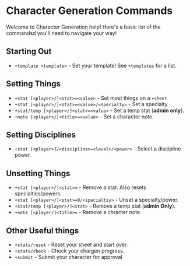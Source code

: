 # Character Generation Commands

Welcome to Character Generation help! Here's a basic list of the commandsd
you'll need to navigate your way!

## Starting Out

- `+template <template>` - Set your template! See `+templates` for a list.

## Setting Things

- `+stat [<player>/]<stat>=<value>` - Set most things on a `+sheet`
- `+stat [<player>/]<stat>=<value>/<specialty>` - Set a specialty.
- `+stat/temp [<player>/]<stat>=<value>` - Set a temp stat (**admin only**).
- `+note [<player>/]<title>=<value>` - Set a character note.

## Setting Disciplines

- `+stat [<player>]/<discipline>=<level>/<power>` - Select a discipline power.

## Unsetting Things

- `+stat [<player>/]<stat>=` - Remove a stat. Also resets specialties/powers.
- `+stat [<player>/]<stat>=0/<specialtiy>` - Unset a specialty/power.
- `+stat/temp [<player>/]<stat>` - Remove a temp stat (**admin Only**).
- `+note [<player/]<title>=` - Remove a chracter note.

## Other Useful things

- `+stats/reset` - Reset your sheet and start over.
- `+stats/check` - Check your chargen progress.
- `+submit` - Submit your character for approval
